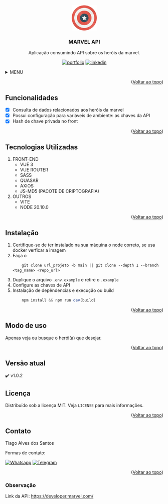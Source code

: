 <a name="readme-top"></a>

<!-- PROJETO LOGO -->
<br />
<div align="center">
  <a href="">
    <img src="/public/favicon.png" alt="Logo" width="80" height="80">
  </a>

  <h3 align="center">MARVEL API</h3>

  <p align="center">
    Aplicação consumindo API sobre os heróis da marvel.
  </p>

  [![portfolio][portfolio-shield]][portfolio-url]
  [![linkedin][linkedin-shield]][linkedin-url]
</div>




<!-- MENU -->
<details>
  <summary>MENU</summary>
  <ol>
    <li><a href="#funcionalidades">Funcionalidades</a></li>
    <li><a href="#tecnologias-utilizadas">Tecnologias Utilizadas</a></li>
    <li><a href="#instalação">Instalação</a></li>
    <li><a href="#modo-de-uso">Modo de uso</a></li>
    <li><a href="#versão-atual">Versão atual</a></li>
    <li><a href="#licença">Licença</a></li>
    <li><a href="#contato">Contato</a></li>
    <li><a href="#observação">Observação</a></li>
  </ol>
</details>


<p align="right">(<a href="#readme-top">Voltar ao topo</a>)</p>

<!-- FUNCIONALIDADES -->
## Funcionalidades

- [x] Consulta de dados relacionados aos heróis da marvel
- [x] Possui configuração para variáveis de ambiente: as chaves da API
- [x] Hash de chave privada no front
    
<p align="right">(<a href="#readme-top">Voltar ao topo</a>)</p>

## Tecnologias Utilizadas
1. FRONT-END
    * VUE 3
    * VUE ROUTER
    * SASS
    * QUASAR
    * AXIOS
    * JS-MD5 (PACOTE DE CRIPTOGRAFIA)
2. OUTROS
    * VITE
    * NODE 20.10.0



<p align="right">(<a href="#readme-top">Voltar ao topo</a>)</p>

<!-- GETTING STARTED -->
## Instalação

1. Certifique-se de ter instalado na sua máquina o node correto, se usa docker verficar a imagem
2. Faça o 
    ~~~git
        git clone url_projeto -b main || git clone --depth 1 --branch <tag_name> <repo_url>
    ~~~
3. Duplique o arquivo `.env.example` e retire o `.example`
3. Configure as chaves de API
4. Instalação de depêndencias e execução ou build
    ~~~js
        npm install && npm run dev(build)
    ~~~ 



<p align="right">(<a href="#readme-top">Voltar ao topo</a>)</p>



<!-- USAGE EXAMPLES -->
## Modo de uso
Apenas veja ou busque o herói(a) que desejar.

<p align="right">(<a href="#readme-top">Voltar ao topo</a>)</p>



## Versão atual
:heavy_check_mark:  v1.0.2


<!-- LICENÇA -->
## Licença
Distribuído sob a licença MIT. Veja `LICENSE` para mais informações.

<p align="right">(<a href="#readme-top">Voltar ao topo</a>)</p>



<!-- CONTACT -->
## Contato
Tiago Alves dos Santos

Formas de contato: 
<br>

[![Whatsapp][whatsapp-shield]][whatsapp-url]
[![Telegram][telegram-shield]][telegram-url]

<p align="right">(<a href="#readme-top">Voltar ao topo</a>)</p>

### Observação
 Link da API: https://developer.marvel.com/

<!-- MARKDOWN -->
[whatsapp-shield]: https://img.shields.io/badge/WhatsApp-25D366?style=for-the-badge&logo=whatsapp&logoColor=white
[whatsapp-url]: https://wa.link/h5vlzo
[telegram-shield]: https://img.shields.io/badge/Telegram-2CA5E0?style=for-the-badge&logo=telegram&logoColor=white
[telegram-url]: https://t.me/TiagoAlves2001
[linkedin-shield]: https://img.shields.io/badge/LinkedIn-0077B5?style=for-the-badge&logo=linkedin&logoColor=white
[linkedin-url]: https://www.linkedin.com/in/tiago-alves-dos-santos-de-oliveira-96699a189/
[portfolio-shield]: https://img.shields.io/badge/PORTFOLIO-%20CLIQUE%20AQUI%20-%20BLACK
[portfolio-url]: https://ssoftware2024.github.io/portfolio/#/

